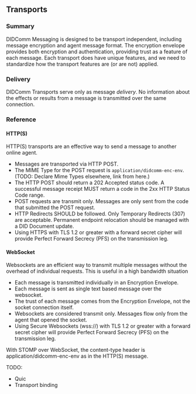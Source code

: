 ## Transports
### Summary
DIDComm Messaging is designed to be transport independent, including message encryption and agent message format. The encryption envelope provides both encryption and authentication, providing trust as a feature of each message. Each transport does have unique features, and we need to standardize how the transport features are (or are not) applied.

### Delivery

DIDComm Transports serve only as message _delivery_. No information about the effects or results from a message is transmitted over the same connection.

### Reference
#### HTTP(S)

HTTP(S) transports are an effective way to send a message to another online agent.

- Messages are transported via HTTP POST.
- The MIME Type for the POST request is `application/didcomm-enc-env`. (TODO: Declare Mime Types elsewhere, link from here.)
- The HTTP POST should return a 202 Accepted status code. A successful message receipt MUST return a code in the 2xx HTTP Status Code range.
- POST requests are transmit only. Messages are only sent from the code that submitted the POST request.
- HTTP Redirects SHOULD be followed. Only Temporary Redirects (307) are acceptable. Permanent endpoint relocation should be managed with a DID Document update.
- Using HTTPS with TLS 1.2 or greater with a forward secret cipher will provide Perfect Forward Secrecy (PFS) on the transmission leg.

#### WebSocket
Websockets are an efficient way to transmit multiple messages without the overhead of individual requests. This is useful in a high bandwidth situation

- Each message is transmitted individually in an Encryption Envelope.
- Each message is sent as single text based message over the websocket.
- The trust of each message comes from the Encryption Envelope, not the socket connection itself.
- Websockets are considered transmit only. Messages flow only from the agent that opened the socket.
- Using Secure Websockets (wss://) with TLS 1.2 or greater with a forward secret cipher will provide Perfect Forward Secrecy (PFS) on the transmission leg.

With STOMP over WebSocket, the content-type header is application/didcomm-enc-env as in the HTTP(S) message.

TODO:

* Quic
* Transport binding
